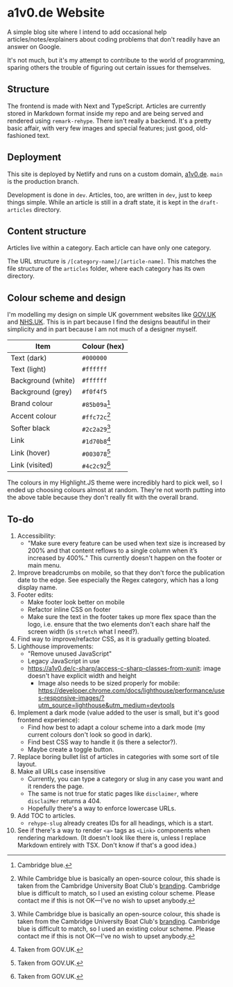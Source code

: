 # a1v0.de Website

A simple blog site where I intend to add occasional help articles/notes/explainers about coding problems that don't readily have an answer on Google.

It's not much, but it's my attempt to contribute to the world of programming, sparing others the trouble of figuring out certain issues for themselves.

## Structure

The frontend is made with Next and TypeScript. Articles are currently stored in Markdown format inside my repo and are being served and rendered using `remark-rehype`. There isn't really a backend. It's a pretty basic affair, with very few images and special features; just good, old-fashioned text.

## Deployment

This site is deployed by Netlify and runs on a custom domain, [a1v0.de](https://a1v0.de). `main` is the production branch.

Development is done in `dev`. Articles, too, are written in `dev`, just to keep things simple. While an article is still in a draft state, it is kept in the `draft-articles` directory.

## Content structure

Articles live within a category. Each article can have only one category.

The URL structure is `/[category-name]/[article-name]`. This matches the file structure of the `articles` folder, where each category has its own directory.

## Colour scheme and design

I'm modelling my design on simple UK government websites like [GOV.UK](https://www.gov.uk/) and [NHS.UK](https://www.nhs.uk/). This is in part because I find the designs beautiful in their simplicity and in part because I am not much of a designer myself.

| **Item**           | **Colour (hex)** |
| ------------------ | ---------------- |
| Text (dark)        | `#000000`        |
| Text (light)       | `#ffffff`        |
| Background (white) | `#ffffff`        |
| Background (grey)  | `#f0f4f5`        |
| Brand colour       | `#85b09a`[^1]    |
| Accent colour      | `#ffc72c`[^2]    |
| Softer black       | `#2c2a29`[^2]    |
| Link               | `#1d70b8`[^3]    |
| Link (hover)       | `#003078`[^3]    |
| Link (visited)     | `#4c2c92`[^3]    |

The colours in my Highlight.JS theme were incredibly hard to pick well, so I ended up choosing colours almost at random. They're not worth putting into the above table because they don't really fit with the overall brand.

[^1]: Cambridge blue.
[^2]: While Cambridge blue is basically an open-source colour, this shade is taken from the Cambridge University Boat Club's [branding](https://cubc.org.uk/app/uploads/2020/08/CUBC-Brand-Guidelines.pdf). Cambridge blue is difficult to match, so I used an existing colour scheme. Please contact me if this is not OK&mdash;I've no wish to upset anybody.
[^3]: Taken from GOV.UK.

## To-do

1. Accessibility:
      - "Make sure every feature can be used when text size is increased by 200% and that content reflows to a single column when it’s increased by 400%." This currently doesn't happen on the footer or main menu.
2. Improve breadcrumbs on mobile, so that they don't force the publication date to the edge. See especially the Regex category, which has a long display name.
3. Footer edits:
     - Make footer look better on mobile
     - Refactor inline CSS on footer
     - Make sure the text in the footer takes up more flex space than the logo, i.e. ensure that the two elements don't each share half the screen width (is `stretch` what I need?).
4. Find way to improve/refactor CSS, as it is gradually getting bloated.
5. Lighthouse improvements:
     - "Remove unused JavaScript"
     - Legacy JavaScript in use
     - <https://a1v0.de/c-sharp/access-c-sharp-classes-from-xunit>: image doesn't have explicit width and height
         - Image also needs to be sized properly for mobile: <https://developer.chrome.com/docs/lighthouse/performance/uses-responsive-images/?utm_source=lighthouse&utm_medium=devtools>
6. Implement a dark mode (value added to the user is small, but it's good frontend experience):
     - Find how best to adapt a colour scheme into a dark mode (my current colours don't look so good in dark).
     - Find best CSS way to handle it (is there a selector?).
     - Maybe create a toggle button.
7. Replace boring bullet list of articles in categories with some sort of tile layout.
8. Make all URLs case insensitive
     - Currently, you can type a category or slug in any case you want and it renders the page.
     - The same is not true for static pages like `disclaimer`, where `disclaiMer` returns a 404.
     - Hopefully there's a way to enforce lowercase URLs.
9. Add TOC to articles.
    - `rehype-slug` already creates IDs for all headings, which is a start.
10. See if there's a way to render `<a>` tags as `<Link>` components when rendering markdown. (It doesn't look like there is, unless I replace Markdown entirely with TSX. Don't know if that's a good idea.)
